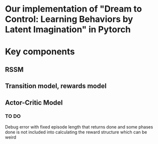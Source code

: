 # Our implementation of "Dream to Control: Learning Behaviors by Latent Imagination" in Pytorch


# Key components

## RSSM

## Transition model, rewards model
## Actor-Critic Model



### TO DO
Debug error with fixed episode length that returns done and some phases
done is not included into calculating the reward structure which can be weird